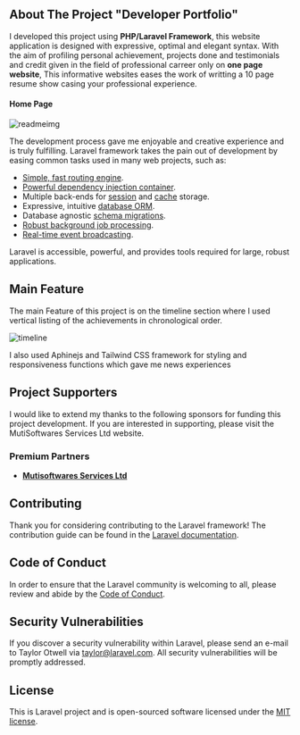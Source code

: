 <h2>About The Project "Developer Portfolio"</h2>

<p>I developed this project using <b>PHP/Laravel Framework</b>, this website application is designed  with expressive, optimal and  elegant syntax. With the aim of profiling personal achievement, projects done and testimonials and credit given in the field of professional carreer only on <b>one page website</b>, This informative websites eases the work of writting a 10 page resume show casing your professional experience.</p>

<h4>Home Page</h4>

![readmeimg](https://user-images.githubusercontent.com/8428844/229359328-a7692fe6-6ba6-45a9-9ef0-00f712632b74.PNG)

<p> The development process gave me enjoyable and creative experience and is truly fulfilling. Laravel framework takes the pain out of development by easing common tasks used in many web projects, such as:</p>

- [Simple, fast routing engine](https://laravel.com/docs/routing).
- [Powerful dependency injection container](https://laravel.com/docs/container).
- Multiple back-ends for [session](https://laravel.com/docs/session) and [cache](https://laravel.com/docs/cache) storage.
- Expressive, intuitive [database ORM](https://laravel.com/docs/eloquent).
- Database agnostic [schema migrations](https://laravel.com/docs/migrations).
- [Robust background job processing](https://laravel.com/docs/queues).
- [Real-time event broadcasting](https://laravel.com/docs/broadcasting).

Laravel is accessible, powerful, and provides tools required for large, robust applications.

## Main Feature 

The main Feature of this project is on the timeline section where I used vertical listing of the achievements in chronological order.

![timeline](https://user-images.githubusercontent.com/8428844/229361400-2cdf2ae1-fdd4-47ca-87c8-143b89c5239c.PNG)

I also used Aphinejs and Tailwind CSS framework for styling and responsiveness functions which gave me news experiences

## Project Supporters

I would like to extend my thanks to the following sponsors for funding this project development. If you are interested in supporting, please visit the MutiSoftwares Services Ltd website.

### Premium Partners

- **[Mutisoftwares Services Ltd](https://MutiSoftwwares.co.ke/)**

## Contributing

Thank you for considering contributing to the Laravel framework! The contribution guide can be found in the [Laravel documentation](https://laravel.com/docs/contributions).

## Code of Conduct

In order to ensure that the Laravel community is welcoming to all, please review and abide by the [Code of Conduct](https://laravel.com/docs/contributions#code-of-conduct).

## Security Vulnerabilities

If you discover a security vulnerability within Laravel, please send an e-mail to Taylor Otwell via [taylor@laravel.com](mailto:taylor@laravel.com). All security vulnerabilities will be promptly addressed.

## License

This is Laravel project and is open-sourced software licensed under the [MIT license](https://opensource.org/licenses/MIT).
